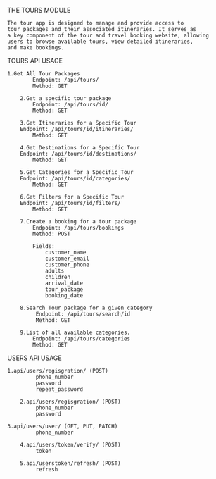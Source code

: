 THE TOURS MODULE

	The tour app is designed to manage and provide access to 
	tour packages and their associated itineraries. It serves as 
	a key component of the tour and travel booking website, allowing 
	users to browse available tours, view detailed itineraries, 
	and make bookings.



TOURS API USAGE

	1.Get All Tour Packages
            Endpoint: /api/tours/
            Method: GET

        2.Get a specific tour package
            Endpoint: /api/tours/id/
            Method: GET
    
        3.Get Itineraries for a Specific Tour
	    Endpoint: /api/tours/id/itineraries/
            Method: GET

        4.Get Destinations for a Specific Tour
	    Endpoint: /api/tours/id/destinations/
            Method: GET

        5.Get Categories for a Specific Tour
	    Endpoint: /api/tours/id/categories/
            Method: GET 

        6.Get Filters for a Specific Tour
	    Endpoint: /api/tours/id/filters/
            Method: GET
   
        7.Create a booking for a tour package
            Endpoint: /api/tours/bookings
            Method: POST

            Fields:
                customer_name
                customer_email
                customer_phone
                adults
                children
                arrival_date
                tour_package
                booking_date

        8.Search Tour package for a given category
             Endpoint: /api/tours/search/id
             Method: GET

        9.List of all available categories.
            Endpoint: /api/tours/categories
            Method: GET

USERS API USAGE

	1.api/users/regisgration/ (POST)
             phone_number
             password
             repeat_password

        2.api/users/regisgration/ (POST)
             phone_number
             password

	3.api/users/user/ (GET, PUT, PATCH)
             phone_number

        4.api/users/token/verify/ (POST)
             token

        5.api/userstoken/refresh/ (POST)
             refresh